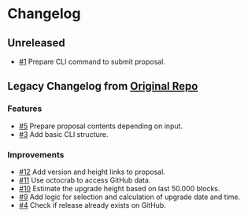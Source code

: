 # Changelog

## Unreleased

- [#1](https://github.com/evmos/proposer/pull/1) Prepare CLI command to submit proposal.

## Legacy Changelog from [Original Repo](https://github.com/MalteHerrmann/upgrade-helper)

### Features

- [#5](https://github.com/MalteHerrmann/upgrade-helper/pull/5) Prepare proposal contents depending on input.
- [#3](https://github.com/MalteHerrmann/upgrade-helper/pull/3) Add basic CLI structure.

### Improvements

- [#12](https://github.com/MalteHerrmann/upgrade-helper/pull/12) Add version and height links to proposal.
- [#11](https://github.com/MalteHerrmann/upgrade-helper/pull/11) Use octocrab to access GitHub data.
- [#10](https://github.com/MalteHerrmann/upgrade-helper/pull/10) Estimate the upgrade height based on last 50.000 blocks.
- [#9](https://github.com/MalteHerrmann/upgrade-helper/pull/9) Add logic for selection and calculation of upgrade date and time.
- [#4](https://github.com/MalteHerrmann/upgrade-helper/pull/4) Check if release already exists on GitHub.


